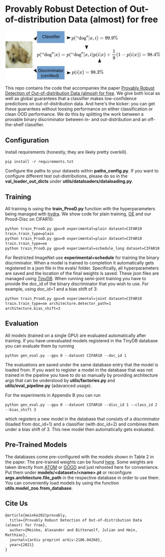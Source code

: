 # Provably Robust Detection of Out-of-distribution Data (almost) for free


<p align="center"><img src="teaser.png" width="600"></p>

This repo contains the code that accompanies the paper [Provably Robust Detection of Out-of-distribution Data (almost) for free](https://arxiv.org/abs/2106.04260). We give both local as well as global guarantees that a classifier makes low-confidence predictions on out-of-distribution data. And here's the kicker: you can get these guarantees without loosing performance on either classification or clean OOD performance. We do this by splitting the work between a provable binary discriminator between in- and out-distribution and an off-the-shelf classifier. 

## Configuration
Install requirements (honestly, they are likely pretty overkill).
```
pip install -r requirements.txt
```

Configure the paths to your datasets within **paths_config.py**. If you want to configure different test out-distributions, please do so in the **val_loader_out_dicts** under **utils/dataloaders/dataloading.py**.

## Training
All training is using the **train_ProoD.py** function with the hyperparameters being managed with [hydra](https://github.com/facebookresearch/hydra). We show code for plain training, [OE](https://arxiv.org/abs/1812.04606) and our Prood-Disc on CIFAR10:
```
python train_ProoD.py gpu=0 experimental=plain dataset=CIFAR10 train.train_type=plain 
python train_ProoD.py gpu=0 experimental=plain dataset=CIFAR10 train.train_type=oe 
python train_ProoD.py gpu=0 experimental=schedule_long dataset=CIFAR10
```
For Restricted ImageNet use **experimental=schedule** for training the binary discriminator. When a model is trained to completion it automatically gets registered in a json file in the evals/ folder. Specifically, all hyperparameters are saved and the location of the final weights is saved. These json files are managed using [TinyDB](https://github.com/msiemens/tinydb). When running semi-joint training you have to provide the doc_id of the binary discriminator that you wish to use. For example, using doc_id=1 and a bias shift of 3:
```
python train_ProoD.py gpu=0 experimental=joint dataset=CIFAR10 train.train_type=oe architecture.detector_path=1 architecture.bias_shift=3
```

## Evaluation
All models (trained on a single GPU) are evaluated automatically after training. If you have unevaluated models registered in the TinyDB database you can evaluate them by running
```
python gen_eval.py --gpu 0 --dataset CIFAR10 --doc_id 1
```
The evaluations are saved under the same database entry that the model is loaded from. If you want to register a model in the database that was not trained in the pipeline you have to do so manually by providing architecture args that can be understood by **utils/factories.py** and **utils/eval_pipeline.py** (adavanced usage).

For the experiments in Appendix B you can run
```
python gen_eval.py --gpu 0 --dataset CIFAR10 --disc_id 1 --class_id 2 --bias_shift 3
```
which registers a new model in the database that consists of a discriminator (loaded from doc_id=1) and a classifier (with doc_id=2) and combines them under a bias shift of 3. This new model then automatically gets evaluated.

## Pre-Trained Models
The databases come pre-configured with the models shown in Table 2 in the paper. The pre-trained weights can be found [here](https://nc.mlcloud.uni-tuebingen.de/index.php/s/A8XMkLR4BPwLcej). Some weights are taken directly from [ATOM](https://github.com/jfc43/informative-outlier-mining) or [GOOD](https://github.com/j-cb/GOOD) and just rehosted here for convenience. Put them under **models/&lt;dataset&gt;/&lt;name&gt;.pt** or reconfigure **args.architecture.file_path** in the respective database in order to use them. You can conveniently load models by using the function **utils.model_zoo.from_database**.


## Cite Us

```
@article{meinke2021provably,
  title={Provably Robust Detection of Out-of-distribution Data (almost) for free},
  author={Meinke, Alexander and Bitterwolf, Julian and Hein, Matthias},
  journal={arXiv preprint arXiv:2106.04260},
  year={2021}
}
```
